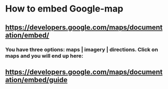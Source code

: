 # How to embed Google-map
https://developers.google.com/maps/documentation/embed/
--
### You have three options: maps | imagery | directions. Click on maps and you will end up here:
https://developers.google.com/maps/documentation/embed/guide
--
